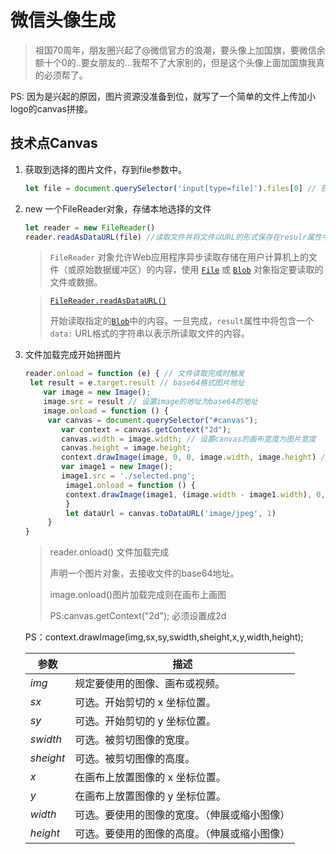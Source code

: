 # 微信头像生成

> 祖国70周年，朋友圈兴起了@微信官方的浪潮，要头像上加国旗，要微信余额十个0的..要女朋友的...我帮不了大家别的，但是这个头像上面加国旗我真的必须帮了。

PS: 因为是兴起的原因，图片资源没准备到位，就写了一个简单的文件上传加小logo的canvas拼接。

## 技术点Canvas

1. 获取到选择的图片文件，存到file参数中。

   ```javascript
   let file = document.querySelector('input[type=file]').files[0] // 获取选择的文件，这里是图片类型 
   ```

2. new 一个FileReader对象，存储本地选择的文件

   ```javascript
   let reader = new FileReader()
   reader.readAsDataURL(file) //读取文件并将文件以URL的形式保存在resulr属性中 base64格式 
   ```

   > `FileReader` 对象允许Web应用程序异步读取存储在用户计算机上的文件（或原始数据缓冲区）的内容，使用 [`File`](https://developer.mozilla.org/zh-CN/docs/Web/API/File) 或 [`Blob`](https://developer.mozilla.org/zh-CN/docs/Web/API/Blob) 对象指定要读取的文件或数据。

   > [`FileReader.readAsDataURL()`](https://developer.mozilla.org/zh-CN/docs/Web/API/FileReader/readAsDataURL)
   >
   > 开始读取指定的[`Blob`](https://developer.mozilla.org/zh-CN/docs/Web/API/Blob)中的内容。一旦完成，`result`属性中将包含一个`data:` URL格式的字符串以表示所读取文件的内容。

3. 文件加载完成开始拼图片

   ```javascript
   reader.onload = function (e) { // 文件读取完成时触发  
   	let result = e.target.result // base64格式图片地址  
       var image = new Image();
       image.src = result // 设置image的地址为base64的地址  
       image.onload = function () {
       	var canvas = document.querySelector("#canvas");
           var context = canvas.getContext("2d");
           canvas.width = image.width; // 设置canvas的画布宽度为图片宽度  
           canvas.height = image.height;
           context.drawImage(image, 0, 0, image.width, image.height) // 在canvas上绘制图片
           var image1 = new Image();
           image1.src = './selected.png';
        	image1.onload = function () {
   			context.drawImage(image1, (image.width - image1.width), 0, image1.width, image1.height)
        	}
        	let dataUrl = canvas.toDataURL('image/jpeg', 1)
      	}
   }
   ```

   > reader.onload() 文件加载完成
   >
   > 声明一个图片对象，去接收文件的base64地址。
   >
   > image.onload()图片加载完成则在画布上画图
   >
   > PS:canvas.getContext("2d"); 必须设置成2d

   PS：context.drawImage(img,sx,sy,swidth,sheight,x,y,width,height);

   | 参数      | 描述                                         |
   | --------- | -------------------------------------------- |
   | *img*     | 规定要使用的图像、画布或视频。               |
   | *sx*      | 可选。开始剪切的 x 坐标位置。                |
   | *sy*      | 可选。开始剪切的 y 坐标位置。                |
   | *swidth*  | 可选。被剪切图像的宽度。                     |
   | *sheight* | 可选。被剪切图像的高度。                     |
   | *x*       | 在画布上放置图像的 x 坐标位置。              |
   | *y*       | 在画布上放置图像的 y 坐标位置。              |
   | *width*   | 可选。要使用的图像的宽度。（伸展或缩小图像） |
   | *height*  | 可选。要使用的图像的高度。（伸展或缩小图像） |